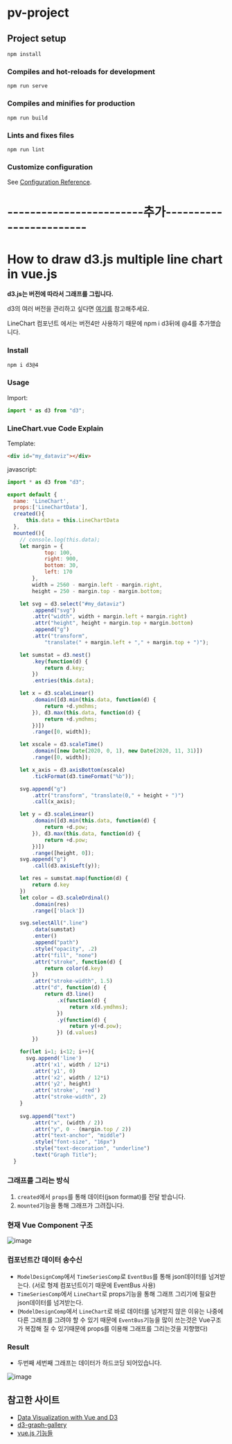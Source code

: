 # pv-project

## Project setup
```
npm install
```

### Compiles and hot-reloads for development
```
npm run serve
```

### Compiles and minifies for production
```
npm run build
```

### Lints and fixes files
```
npm run lint
```

### Customize configuration
See [Configuration Reference](https://cli.vuejs.org/config/).

# ------------------------추가------------------------

# How to draw d3.js multiple line chart in vue.js

**d3.js는 버전에 따라서 그래프를 그립니다.**

d3의 여러 버전을 관리하고 싶다면 
[여기를](https://stackoverflow.com/questions/16156445/multiple-versions-of-a-script-on-the-same-page-d3-js) 참고해주세요.

LineChart 컴포넌트 에서는 버전4만 사용하기 때문에 npm i d3뒤에 @4를 추가했습니다.
### Install

```bash
npm i d3@4
```

### Usage

Import:

```javascript
import * as d3 from "d3";
```
### LineChart.vue Code Explain

Template:

```html
<div id="my_dataviz"></div>
```
javascript:
```javascript
import * as d3 from "d3";

export default {
  name: 'LineChart',  
  props:['LineChartData'],
  created(){
      this.data = this.LineChartData
  },
  mounted(){
    // console.log(this.data);
    let margin = {
            top: 100,
            right: 900,
            bottom: 30,
            left: 170
        },
        width = 2560 - margin.left - margin.right,
        height = 250 - margin.top - margin.bottom;

    let svg = d3.select("#my_dataviz")
        .append("svg")
        .attr("width", width + margin.left + margin.right)
        .attr("height", height + margin.top + margin.bottom)
        .append("g")
        .attr("transform",
            "translate(" + margin.left + "," + margin.top + ")");

    let sumstat = d3.nest()
        .key(function(d) {
            return d.key;
        })
        .entries(this.data);

    let x = d3.scaleLinear()
        .domain([d3.min(this.data, function(d) {
            return +d.ymdhms;
        }), d3.max(this.data, function(d) {
            return +d.ymdhms;
        })])
        .range([0, width]);

    let xscale = d3.scaleTime()
        .domain([new Date(2020, 0, 1), new Date(2020, 11, 31)])
        .range([0, width]);

    let x_axis = d3.axisBottom(xscale)
        .tickFormat(d3.timeFormat("%b"));

    svg.append("g")
        .attr("transform", "translate(0," + height + ")")
        .call(x_axis);

    let y = d3.scaleLinear()
        .domain([d3.min(this.data, function(d) {
            return +d.pow;
        }), d3.max(this.data, function(d) {
            return +d.pow;
        })])
        .range([height, 0]);
    svg.append("g")
        .call(d3.axisLeft(y));

    let res = sumstat.map(function(d) {
        return d.key
    })
    let color = d3.scaleOrdinal()
        .domain(res)
        .range(['black'])

    svg.selectAll(".line")
        .data(sumstat)
        .enter()
        .append("path")
        .style("opacity", .2)
        .attr("fill", "none")
        .attr("stroke", function(d) {
            return color(d.key)
        })
        .attr("stroke-width", 1.5)
        .attr("d", function(d) {
            return d3.line()
                .x(function(d) {
                    return x(d.ymdhms);
                })
                .y(function(d) {
                    return y(+d.pow);
                }) (d.values)
        })

    for(let i=1; i<12; i++){
      svg.append('line')
        .attr('x1', width / 12*i)
        .attr('y1', 0)
        .attr('x2', width / 12*i)
        .attr('y2', height)
        .attr('stroke', 'red')
        .attr("stroke-width", 2)
    }
    
    svg.append("text")
        .attr("x", (width / 2))
        .attr("y", 0 - (margin.top / 2))
        .attr("text-anchor", "middle")
        .style("font-size", "16px")
        .style("text-decoration", "underline")
        .text("Graph Title");
  }
```

### 그래프를 그리는 방식
1. `created`에서 `props`를 통해 데이터(json format)를 전달 받습니다.
2. `mounted`기능을 통해 그래프가 그려집니다.

### 현재 Vue Component 구조 
![image](https://user-images.githubusercontent.com/50390923/107538090-f0c55580-6c06-11eb-94e0-49c73ca0e2f1.png) 

### 컴포넌트간 데이터 송수신
- `ModelDesignComp`에서 `TimeSeriesComp`로 `EventBus`를 통해 json데이터를 넘겨받는다. (서로 형제 컴포넌트이기 때문에 EventBus 사용)
- `TimeSeriesComp`에서 `LineChart`로 props기능을 통해 그래프 그리기에 필요한 json데이터를 넘겨받는다. 
- (`ModelDesignComp`에서 `LineChart`로 바로 데이터를 넘겨받지 않은 이유는 나중에 다른 그래프를 그려야 할 수 있기 때문에 `EventBus`기능을 많이 쓰는것은 Vue구조가 복잡해 질 수 있기때문에 props를 이용해 그래프를 그리는것을 지향했다)

### Result
- 두번째 세번째 그래프는 데이터가 하드코딩 되어있습니다. 

![image](https://user-images.githubusercontent.com/50390923/107531604-5bbf5e00-6c00-11eb-8d07-0b5dbb9ee883.png)

## 참고한 사이트 

- [Data Visualization with Vue and D3](https://alligator.io/vuejs/visualization-vue-d3/)
- [d3-graph-gallery](https://www.d3-graph-gallery.com/index.html)
- [vue.js 기능들](https://joshua1988.github.io/web-development/vuejs/vuejs-tutorial-for-beginner/)


